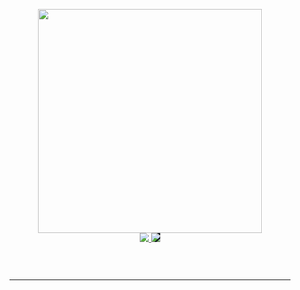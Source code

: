 
<p align="center">
   <a href="https://github.com/TechieGeeke">
      <!-- <img width="400" src="https://readme-typing-svg.herokuapp.com/?duration=5000&font=Righteous&color=E1E1E1&size=60&center=true&vCenter=true&width=450&height=100&lines=TechieGeeke"> -->
   <img width="400" src="https://i.imgur.com/ID0WDwE.png">
   <br>
   <img src="https://readme-typing-svg.herokuapp.com?font=comfortaa&color=016EEA&size=24&center=true&vCenter=true&width=400&lines=The+Technical+Geek;Open-Source+Developer;Python+Enthusiast;Codes+can't+lie!+Comments+can;Nice+to+meet+you...;Take+a+tour+and+have+fun!">
  
   </a>
   <img src="Images/Dynamic/snake.svg" style="background:#161b22;">
   <br><br><br><br>
<hr>
</p>
